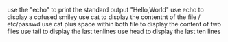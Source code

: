 use the "echo" to print the standard output "Hello,World"
use echo to display a cofused smiley
use cat to display the contentnt of the file / etc/passwd
use cat plus space within both file to display the content of two files
use tail to display the last tenlines
use head to display the last ten lines
